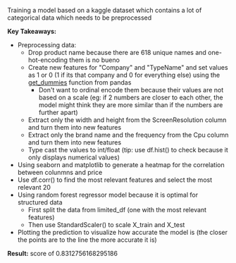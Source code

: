 Training a model based on a kaggle dataset which contains a lot of categorical data which needs to be preprocessed

**Key Takeaways:**
- Preprocessing data:
    - Drop product name because there are 618 unique names and one-hot-encoding them is no bueno
    - Create new features for "Company" and "TypeName" and set values as 1 or 0 (1 if its that company and 0 for everything else) using the <u>get_dummies</u> function from pandas
        - Don't want to ordinal encode them because their values are not based on a scale (eg: if 2 numbers are closer to each other, the model might think they are more similar than if the numbers are further apart)
    - Extract only the width and height from the ScreenResolution column and turn them into new features
    - Extract only the brand name and the frequency from the Cpu column and turn them into new features
    - Type cast the values to int/float (tip: use df.hist() to check because it only displays numerical values)
- Using seaborn and matplotlib to generate a heatmap for the correlation between colunmns and price
- Use df.corr() to find the most relevant features and select the most relevant 20
- Using random forest regressor model because it is optimal for structured data
    - First split the data from limited_df (one with the most relevant features)
    - Then use StandardScaler() to scale X_train and X_test
- Plotting the prediction to visualize how accurate the model is (the closer the points are to the line the more accurate it is)

**Result:** score of 0.8312756168295186